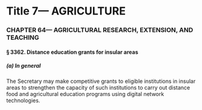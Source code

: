 
# Title 7— AGRICULTURE
### CHAPTER 64— AGRICULTURAL RESEARCH, EXTENSION, AND TEACHING
#### § 3362. Distance education grants for insular areas
##### (a) In general

The Secretary may make competitive grants to eligible institutions in insular areas to strengthen the capacity of such institutions to carry out distance food and agricultural education programs using digital network technologies.
